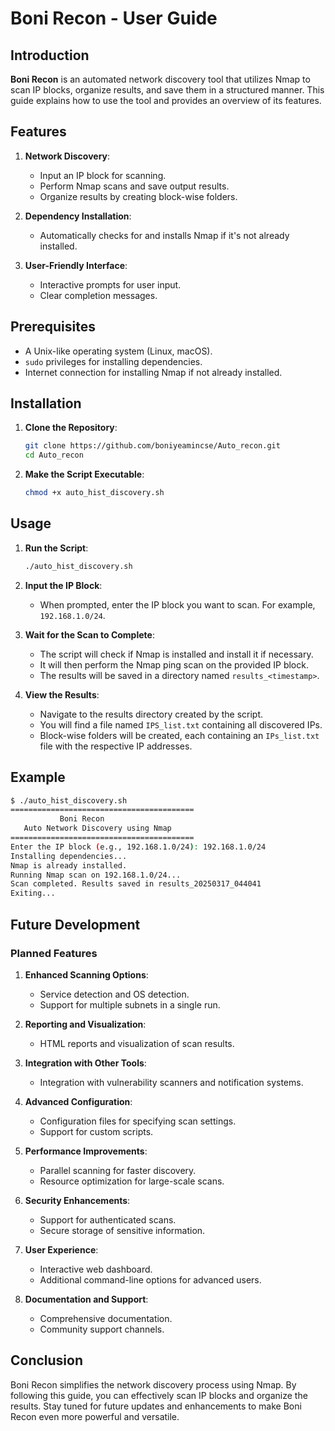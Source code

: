 # Boni Recon - User Guide

## Introduction

**Boni Recon** is an automated network discovery tool that utilizes Nmap to scan IP blocks, organize results, and save them in a structured manner. This guide explains how to use the tool and provides an overview of its features.

## Features

1. **Network Discovery**:
   - Input an IP block for scanning.
   - Perform Nmap scans and save output results.
   - Organize results by creating block-wise folders.

2. **Dependency Installation**:
   - Automatically checks for and installs Nmap if it's not already installed.

3. **User-Friendly Interface**:
   - Interactive prompts for user input.
   - Clear completion messages.

## Prerequisites

- A Unix-like operating system (Linux, macOS).
- `sudo` privileges for installing dependencies.
- Internet connection for installing Nmap if not already installed.

## Installation

1. **Clone the Repository**:
   ```bash
   git clone https://github.com/boniyeamincse/Auto_recon.git
   cd Auto_recon
   ```

2. **Make the Script Executable**:
   ```bash
   chmod +x auto_hist_discovery.sh
   ```

## Usage

1. **Run the Script**:
   ```bash
   ./auto_hist_discovery.sh
   ```

2. **Input the IP Block**:
   - When prompted, enter the IP block you want to scan. For example, `192.168.1.0/24`.

3. **Wait for the Scan to Complete**:
   - The script will check if Nmap is installed and install it if necessary.
   - It will then perform the Nmap ping scan on the provided IP block.
   - The results will be saved in a directory named `results_<timestamp>`.

4. **View the Results**:
   - Navigate to the results directory created by the script.
   - You will find a file named `IPS_list.txt` containing all discovered IPs.
   - Block-wise folders will be created, each containing an `IPs_list.txt` file with the respective IP addresses.

## Example

```bash
$ ./auto_hist_discovery.sh
=========================================
           Boni Recon                    
   Auto Network Discovery using Nmap     
=========================================
Enter the IP block (e.g., 192.168.1.0/24): 192.168.1.0/24
Installing dependencies...
Nmap is already installed.
Running Nmap scan on 192.168.1.0/24...
Scan completed. Results saved in results_20250317_044041
Exiting...
```

## Future Development

### Planned Features

1. **Enhanced Scanning Options**:
   - Service detection and OS detection.
   - Support for multiple subnets in a single run.

2. **Reporting and Visualization**:
   - HTML reports and visualization of scan results.

3. **Integration with Other Tools**:
   - Integration with vulnerability scanners and notification systems.

4. **Advanced Configuration**:
   - Configuration files for specifying scan settings.
   - Support for custom scripts.

5. **Performance Improvements**:
   - Parallel scanning for faster discovery.
   - Resource optimization for large-scale scans.

6. **Security Enhancements**:
   - Support for authenticated scans.
   - Secure storage of sensitive information.

7. **User Experience**:
   - Interactive web dashboard.
   - Additional command-line options for advanced users.

8. **Documentation and Support**:
   - Comprehensive documentation.
   - Community support channels.

## Conclusion

Boni Recon simplifies the network discovery process using Nmap. By following this guide, you can effectively scan IP blocks and organize the results. Stay tuned for future updates and enhancements to make Boni Recon even more powerful and versatile.
